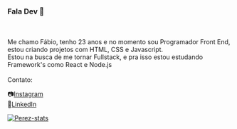 ### Fala Dev 👋
<br>
<br>
Me chamo Fábio, tenho 23 anos e no momento sou Programador Front End, estou criando projetos com HTML, CSS e Javascript.
<br>
Estou na busca de me tornar Fullstack, e pra isso estou estudando Framework's como React e Node.js
<br>
<br>
Contato:
<br>

:camera:<a href="https://www.instagram.com/perez.027/">Instagram<a/>
<br>
:office:<a href="https://www.linkedin.com/in/fabio-augusto-3746b521a/">LinkedIn

![Perez-stats](https://github-readme-stats.vercel.app/api?username=Perez027&show_icons=true&theme=transparent)
  
  <br>
  <br>
  
  
